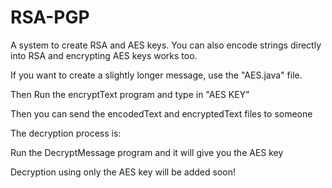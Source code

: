 # RSA-PGP
A system to create RSA and AES keys. You can also encode strings directly into RSA and encrypting AES keys works too.

If you want to create a slightly longer message, use the "AES.java" file.

Then Run the encryptText program and type in "AES KEY"

Then you can send the encodedText and encryptedText files to someone


The decryption process is:

Run the DecryptMessage program and it will give you the AES key

Decryption using only the AES key will be added soon!
